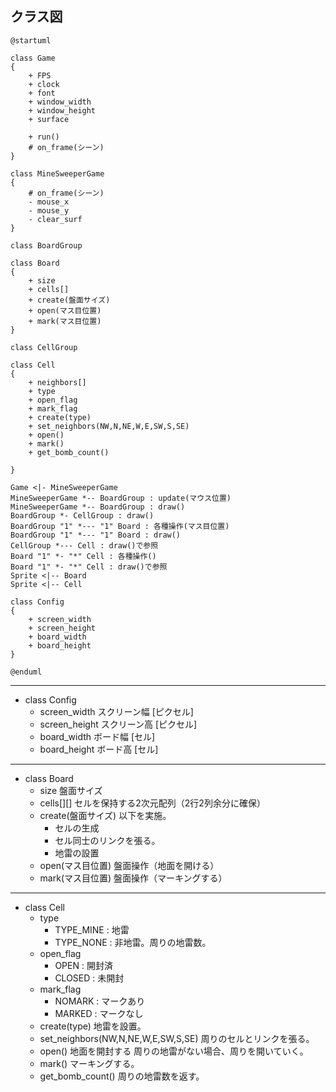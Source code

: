 
## クラス図
```puml
@startuml

class Game
{
    + FPS
    + clock
    + font
    + window_width
    + window_height
    + surface

    + run()
    # on_frame(シーン)
}

class MineSweeperGame
{
    # on_frame(シーン)
    - mouse_x
    - mouse_y
    - clear_surf
}

class BoardGroup

class Board
{
    + size
    + cells[]
    + create(盤面サイズ)
    + open(マス目位置)
    + mark(マス目位置)
}

class CellGroup

class Cell
{
    + neighbors[]
    + type
    + open_flag
    + mark_flag
    + create(type)
    + set_neighbors(NW,N,NE,W,E,SW,S,SE)
    + open()
    + mark()
    + get_bomb_count()
    
}

Game <|- MineSweeperGame
MineSweeperGame *-- BoardGroup : update(マウス位置)
MineSweeperGame *-- BoardGroup : draw()
BoardGroup *- CellGroup : draw()
BoardGroup "1" *--- "1" Board : 各種操作(マス目位置)
BoardGroup "1" *--- "1" Board : draw()
CellGroup *--- Cell : draw()で参照
Board "1" *- "*" Cell : 各種操作()
Board "1" *- "*" Cell : draw()で参照
Sprite <|-- Board
Sprite <|-- Cell

class Config
{
    + screen_width
    + screen_height
    + board_width
    + board_height
}

@enduml
```

---
- class Config
    - screen_width
        スクリーン幅 [ピクセル]
    - screen_height
        スクリーン高 [ピクセル]
    - board_width
        ボード幅 [セル]
    - board_height
        ボード高 [セル]

---
- class Board
    - size
        盤面サイズ
    - cells[][]
        セルを保持する2次元配列（2行2列余分に確保）
    - create(盤面サイズ)
        以下を実施。
        - セルの生成
        - セル同士のリンクを張る。
        - 地雷の設置
    - open(マス目位置)
        盤面操作（地面を開ける）
    - mark(マス目位置)
        盤面操作（マーキングする）

---
- class Cell
    - type
        - TYPE_MINE : 地雷
        - TYPE_NONE : 非地雷。周りの地雷数。
    - open_flag
        - OPEN   : 開封済
        - CLOSED : 未開封
    - mark_flag
        - NOMARK : マークあり
        - MARKED : マークなし
    - create(type)
        地雷を設置。
    - set_neighbors(NW,N,NE,W,E,SW,S,SE)
        周りのセルとリンクを張る。
    - open()
        地面を開封する
        周りの地雷がない場合、周りを開いていく。
    - mark()
        マーキングする。
    - get_bomb_count()
        周りの地雷数を返す。

